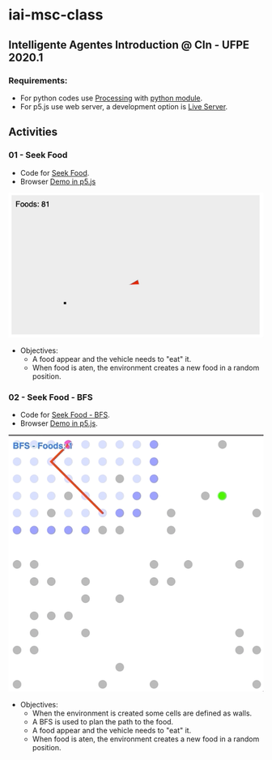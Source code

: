 # iai-msc-class
## Intelligente Agentes Introduction @ CIn - UFPE 2020.1

### Requirements:
- For python codes use [Processing](https://processing.org/) with [python module](https://github.com/jdf/processing.py).
- For p5.js use web server, a development option is [Live Server](https://marketplace.visualstudio.com/items?itemName=ritwickdey.LiveServer).

## Activities


### 01 - Seek Food
- Code for [Seek Food](https://github.com/RC-Dynamics/iai-msc-class/tree/master/01-seek-food).
- Browser [Demo in p5.js](https://rc-dynamics.github.io/iai-msc-class/01-seek-food/p5.js/)

![](/01-seek-food/agent-food.gif)
- Objectives:
  - A food appear and the vehicle needs to "eat" it. 
  - When food is aten, the environment creates a new food in a random position.


### 02 - Seek Food - BFS
- Code for [Seek Food - BFS](https://github.com/RC-Dynamics/iai-msc-class/tree/master/02-bfs).
- Browser [Demo in p5.js](https://rc-dynamics.github.io/iai-msc-class/02-bfs).

![](/02-bfs/agent-bfs.gif)
- Objectives:
  - When the environment is created some cells are defined as walls.
  - A BFS is used to plan the path to the food.
  - A food appear and the vehicle needs to "eat" it. 
  - When food is aten, the environment creates a new food in a random position.
